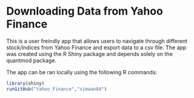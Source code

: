# Downloading Data from Yahoo Finance
This is a user freindly app that allows users to navigate through different stock/indices from Yahoo Finance and export data to a csv file. The app was created using the R Shiny package and depends solely on the quantmod package. 

The app can be ran locally using the following R commands:
```R
library(shiny)
runGitHub("Yahoo_Finance","simaan84") 
```
